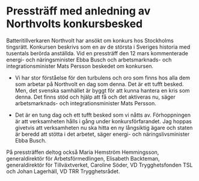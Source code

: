 # Pressträff med anledning av Northvolts konkursbesked

Batteritillverkaren Northvolt har ansökt om konkurs hos Stockholms tingsrätt. Konkursen beskrivs som en av de största i Sveriges historia med tusentals berörda anställda. Vid en pressträff den 12 mars kommenterade energi- och näringsminister Ebba Busch och arbetsmarknads- och integrationsminister Mats Persson beskedet om konkursen.

- Vi har stor förståelse för den turbulens och oro som finns hos alla dem som arbetar på Northvolt en dag som denna. Det är ett tufft besked. Men, det svenska samhället är byggt för att kunna hantera en kris som denna. Det finns stöd och hjälp att få och det aktiveras nu, säger arbetsmarknads- och integrationsminister Mats Persson.

- Det är en tung dag och ett tufft besked som vi nåtts av. Förhoppningen är att verksamheten hålls i gång under konkursförfarandet. Jag hoppas givetvis att verksamheten nu ska hitta en ny långsiktig ägare och staten är beredd att stötta i det arbetet, säger energi- och näringslivsminister Ebba Busch.

På pressträffen deltog också Maria Hemström Hemmingsson, generaldirektör för Arbetsförmedlingen, Elisabeth Backteman, generaldirektör för Tillväxtverket, Caroline Söder, VD Trygghetsfonden TSL och Johan Lagerhäll, VD TRR Trygghetsrådet.
